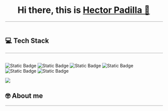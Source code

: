 <h1 align="center"> Hi there, this is <a href="https://hpadilla64.com" target="_blank">Hector Padilla 👋</a></h1>
<div style="border: solid 0.0625em #CCC; width: 100%;"></div>
<br />
<h2>💻 Tech Stack</h2>
<div style="border: solid 0.0625em #CCC; width: 100%;"></div>
<br />

![Static Badge](https://img.shields.io/badge/logo-javascript-black?logo=javascript&label=&nsbp;)
![Static Badge](https://img.shields.io/badge/logo-nodedotjs-black?logo=nodedotjs&label=npm)
![Static Badge](https://img.shields.io/badge/logo-typescript-black?logo=typescript&label=&nsbp;)
![Static Badge](https://img.shields.io/badge/logo-html5-black?logo=html5&label=&nsbp;)
![Static Badge](https://img.shields.io/badge/logo-css3-black?logo=css3&label=&nsbp;)
![Static Badge](https://img.shields.io/badge/logo-less-black?logo=less&label=&nsbp;)

![](https://github-readme-stats.vercel.app/api/top-langs/?username=hpadilla64&theme=dark&hide_border=false&include_all_commits=true&count_private=true&layout=compact)


<h2>🤓 About me</h2>
<div style="border: solid 0.0625em #CCC; width: 100%;"></div>
<!--
**hpadilla64/hpadilla64** is a ✨ _special_ ✨ repository because its `README.md` (this file) appears on your GitHub profile.

Here are some ideas to get you started:

- 🔭 I’m currently working on ...
- 🌱 I’m currently learning ...
- 👯 I’m looking to collaborate on ...
- 🤔 I’m looking for help with ...
- 💬 Ask me about ...
- 📫 How to reach me: ...
- 😄 Pronouns: ...
- ⚡ Fun fact: ...
-->